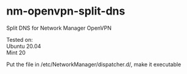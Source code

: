 # nm-openvpn-split-dns
Split DNS for Network Manager OpenVPN

Tested on:  
Ubuntu 20.04  
Mint 20

Put the file in /etc/NetworkManager/dispatcher.d/, make it executable

